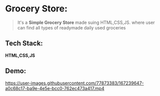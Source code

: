 # Grocery Store:
> It's a **Simple Grocery Store** made suing HTML,CSS,JS. where user can find all types of readymade daily used groceries

## Tech Stack:
**HTML,CSS,JS**

## Demo:


https://user-images.githubusercontent.com/77873383/167239647-a0c68c17-ba9e-4e5e-bcc0-762ec473a417.mp4